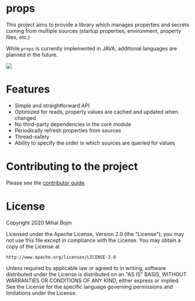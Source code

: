 # props

This project aims to provide a library which manages properties and secrets coming from
multiple sources (startup properties, environment, property files, etc.)

While `props` is currently implemented in JAVA, additional languages are planned in the future.

![](https://github.com/MihaiBojin/props/workflows/Deploy%20to%20Maven%20Central/badge.svg)

# Features

- Simple and straightforward API
- Optimized for reads, property values are cached and updated when changed
- No third-party dependencies in the core module
- Periodically refresh properties from sources
- Thread-safety
- Ability to specify the order in which sources are queried for values


# Contributing to the project

Please see the [contributor guide](./CONTRIBUTING.md).


# License

Copyright 2020 Mihai Bojin

Licensed under the Apache License, Version 2.0 (the "License");
you may not use this file except in compliance with the License.
You may obtain a copy of the License at

    http://www.apache.org/licenses/LICENSE-2.0

Unless required by applicable law or agreed to in writing, software
distributed under the License is distributed on an "AS IS" BASIS,
WITHOUT WARRANTIES OR CONDITIONS OF ANY KIND, either express or implied.
See the License for the specific language governing permissions and
limitations under the License.
